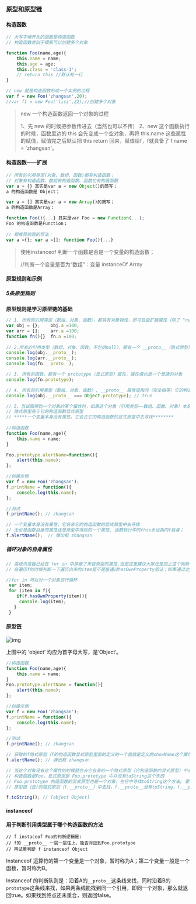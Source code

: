 ### 原型和原型链

#### 构造函数

```javascript
// 大写字母开头的函数是构造函数
// 构造函数类似于模板可以创建多个对象

function Foo(name,age){
    this.name = name;
    this.age = age;
    this.class = 'class-1';
    // return this //默认有一行
}

// new 就是构造函数形成一个实例的过程
var f = new Foo('zhangsan',20); 
//var f1 = new Foo('lisi',22);//创建多个对象
```

> new 一个构造函数返回一个对象的过程 
>
> 1、先 new 的时候把参数传进去（当然也可以不传）
> 2、new 这个函数执行的时候，函数里边的 this 会先变成一个空对象，再将 this.name 这些属性的赋值，赋值完之后默认把 this return 回来，赋值给f，f就具备了 f.name = 'zhangsan'。



#### 构造函数——扩展

```javascript
// 所有的引用类型(对象、数组、函数)都有构造函数；
// 对象有构造函数、数组有构造函数、函数也有构造函数
var a = {} 其实是var a = new Object()的简写；
a 的构造函数是 Object；

var a = [] 其实是var a = new Array()的简写；
a 的构造函数是Array；

function Foo(){...} 其实是var Foo = new Function(...);
Foo 的构造函数是Function；
  
// 都推荐前面的写法：
var a ={}; var a =[]; function Foo(){...}
```

>
> 使用instanceof 判断一个函数是否是一个变量的构造函数；
>
> //判断一个变量是否为“数组”：变量 instanceOf Array



#### 原型规则和示例

##### 5条原型规则

**原型规则是学习原型链的基础**

```javascript
// 1. 所有的引用类型（数组、对象、函数），都具有对象特性，即可自由扩展属性（除了 "null" 以外）
var obj = {};    obj.a =100;
var arr = [];    arr.a =100;
function fn(){}  fn.a =100;
    
// 2.所有的引用类型（数组、对象、函数，不包括null），都有一个 __proto__（隐式原型）属性，属性值是一个普通的对象
console.log(obj.__proto__);
console.log(arr.__proto__);
console.log(fn.__proto__);

// 3. 所有的函数，都有一个 prototype（显式原型）属性，属性值也是一个普通的对象
console.log(fn.prototype);

// 4. 所有的引用类型（数组、对象、函数）, __proto__ 属性值指向（完全相等）它的构造函数的   prototype 属性值
console.log(obj.__proto__ === Object.prototype); // true

// 5、当试图得到一个对象的某个属性时，如果这个对象（引用类型——数组、函数、对象）本身没有这个属性，那么会去它的 __proto__ (即它的构造函数的 prototype )中寻找。
// 隐式原型等于它的构造函数显式原型
// *****一个变量本身没有属性，它会去它的构造函数的显式原型中去寻找********
   
//构造函数
function Foo(name,age){
    this.name = name;
}

Foo.prototype.alertName=function(){
    alert(this.name);
};

//创建示例
var f = new Foo('zhangsan');
f.printName = function(){
    console.log(this.name);
};

//测试
f.printName(); // zhangsan

// 一个变量本身没有属性，它会去它的构造函数的显式原型中去寻找
// 无论是函数自身的属性还是原型中得到的一个属性, 函数执行中的this永远指向f自身；
f.alertName();  // 弹出框 zhangsan 
```

  

##### 循环对象的自身属性

```javascript
// 高级浏览器已经在 for in 中屏蔽了来自原型的属性,但是这里建议大家还是加上这个判断（hasOwnProperty），保证程序的健壮性 
// 在遍历f的时候判断一下遍历出来的item是不是能通过hasOwnProperty验证；如果通过之后就说明是f自身的属性，没通过就说明是f通过原型得到的属性

//for in 可以对一个对象进行循环
 var item;
 for (item in f){
    if(f.hasOwnProperty(item)){
     console.log(item);
   }
 }
```



#### 原型链

![img](http://upload-images.jianshu.io/upload_images/1666676-83cd578be577ea53.png?imageMogr2/auto-orient/strip%7CimageView2/2/w/1240&_=7543824)

上图中的 ’object‘ 均应为首字母大写，是’Object‘。

```javascript
//构造函数
function Foo(name,age){
    this.name = name;
}
Foo.prototype.alertName = function(){
    alert(this.name);
};

//创建示例
var f = new Foo('zhangsan');
f.printName = function(){
    console.log(this.name);
};

//测试
f.printName(); // zhangsan

// 获取的f隐式原型（f的构造函数显式原型里面的定义的一个值就是定义的showName这个属性值并且执行了）里面的属性
f.alertName(); // 弹出框 zhangsan

// 当这个对象没有这个属性的时候就会去它自身的一个隐式原型（它构造函数的显式原型）中去找
// 构造函数是Foo，显式原型是 Foo.prototype 中并没有toString这个东西
// Foo.prototype 构造函数的显式原型也是一个对象，在它中寻找toString这个方法; 要去它的隐式原型（f.__proto__. __proto__）中去找
// 原型链（去f的隐式原型（f.__proto__）中去找，f.__proto__没有toString，f.__proto__也是一个对象), 在这个对象里面找toString，还得到它本身的隐式原型中去找

f.toString(); // [object Object]
```



#### instanceof

**用于判断引用类型属于哪个构造函数的方法**

```
// f instaceof Foo的判断逻辑是:
// f的 __proto__ 一层一层往上，能否对应到Foo.prototyoe
// 再试着判断 f instanceof Object
```

Instanceof 运算符的第一个变量是一个对象，暂时称为A；第二个变量一般是一个函数，暂时称为B。

Instanceof 的判断队则是：沿着A的`__proto__`这条线来找，同时沿着B的`prototype`这条线来找，如果两条线能找到同一个引用，即同一个对象，那么就返回true。如果找到终点还未重合，则返回false。